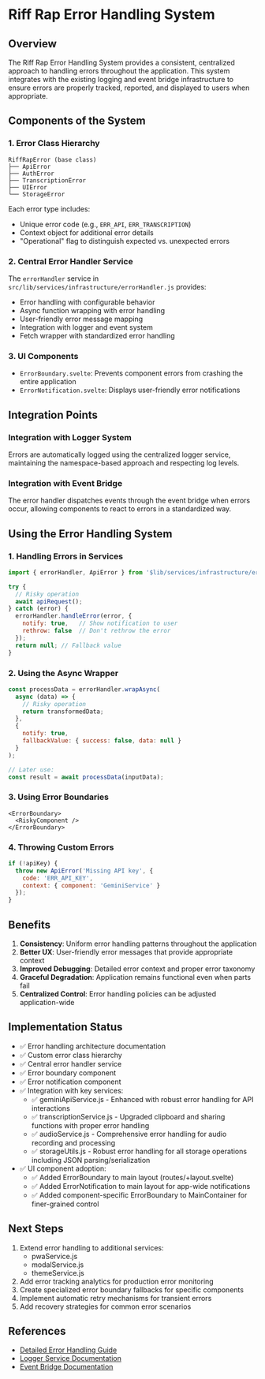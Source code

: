 # Riff Rap Error Handling System

## Overview

The Riff Rap Error Handling System provides a consistent, centralized approach to handling errors throughout the application. This system integrates with the existing logging and event bridge infrastructure to ensure errors are properly tracked, reported, and displayed to users when appropriate.

## Components of the System

### 1. Error Class Hierarchy

```
RiffRapError (base class)
├── ApiError
├── AuthError
├── TranscriptionError
├── UIError
└── StorageError
```

Each error type includes:
- Unique error code (e.g., `ERR_API`, `ERR_TRANSCRIPTION`)
- Context object for additional error details
- "Operational" flag to distinguish expected vs. unexpected errors

### 2. Central Error Handler Service

The `errorHandler` service in `src/lib/services/infrastructure/errorHandler.js` provides:

- Error handling with configurable behavior
- Async function wrapping with error handling
- User-friendly error message mapping
- Integration with logger and event system
- Fetch wrapper with standardized error handling

### 3. UI Components

- `ErrorBoundary.svelte`: Prevents component errors from crashing the entire application
- `ErrorNotification.svelte`: Displays user-friendly error notifications

## Integration Points

### Integration with Logger System

Errors are automatically logged using the centralized logger service, maintaining the namespace-based approach and respecting log levels.

### Integration with Event Bridge

The error handler dispatches events through the event bridge when errors occur, allowing components to react to errors in a standardized way.

## Using the Error Handling System

### 1. Handling Errors in Services

```javascript
import { errorHandler, ApiError } from '$lib/services/infrastructure/errorHandler';

try {
  // Risky operation
  await apiRequest();
} catch (error) {
  errorHandler.handleError(error, { 
    notify: true,   // Show notification to user
    rethrow: false  // Don't rethrow the error
  });
  return null; // Fallback value
}
```

### 2. Using the Async Wrapper

```javascript
const processData = errorHandler.wrapAsync(
  async (data) => {
    // Risky operation
    return transformedData;
  },
  {
    notify: true,
    fallbackValue: { success: false, data: null }
  }
);

// Later use:
const result = await processData(inputData);
```

### 3. Using Error Boundaries

```svelte
<ErrorBoundary>
  <RiskyComponent />
</ErrorBoundary>
```

### 4. Throwing Custom Errors

```javascript
if (!apiKey) {
  throw new ApiError('Missing API key', {
    code: 'ERR_API_KEY',
    context: { component: 'GeminiService' }
  });
}
```

## Benefits

1. **Consistency**: Uniform error handling patterns throughout the application
2. **Better UX**: User-friendly error messages that provide appropriate context
3. **Improved Debugging**: Detailed error context and proper error taxonomy
4. **Graceful Degradation**: Application remains functional even when parts fail
5. **Centralized Control**: Error handling policies can be adjusted application-wide

## Implementation Status

- ✅ Error handling architecture documentation
- ✅ Custom error class hierarchy
- ✅ Central error handler service
- ✅ Error boundary component
- ✅ Error notification component
- ✅ Integration with key services:
  - ✅ geminiApiService.js - Enhanced with robust error handling for API interactions
  - ✅ transcriptionService.js - Upgraded clipboard and sharing functions with proper error handling
  - ✅ audioService.js - Comprehensive error handling for audio recording and processing
  - ✅ storageUtils.js - Robust error handling for all storage operations including JSON parsing/serialization
- ✅ UI component adoption:
  - ✅ Added ErrorBoundary to main layout (routes/+layout.svelte)
  - ✅ Added ErrorNotification to main layout for app-wide notifications
  - ✅ Added component-specific ErrorBoundary to MainContainer for finer-grained control

## Next Steps

1. Extend error handling to additional services:
   - pwaService.js
   - modalService.js
   - themeService.js
2. Add error tracking analytics for production error monitoring
3. Create specialized error boundary fallbacks for specific components
4. Implement automatic retry mechanisms for transient errors
5. Add recovery strategies for common error scenarios

## References

- [Detailed Error Handling Guide](./error-handling-guide.md)
- [Logger Service Documentation](./logging-system-guide.md)
- [Event Bridge Documentation](./event-bridge-guide.md)